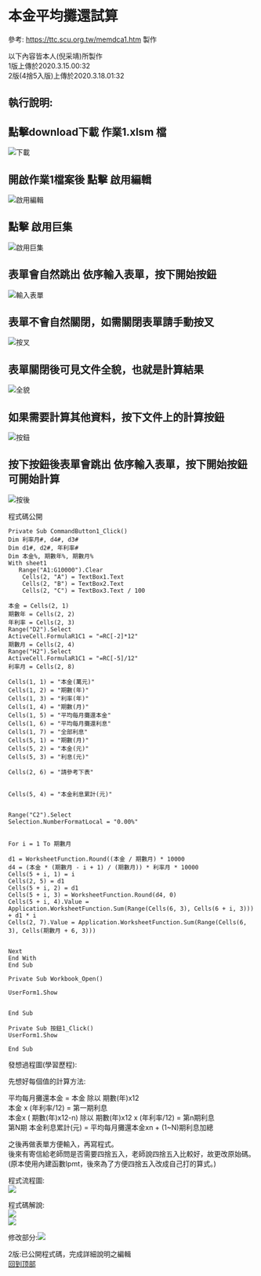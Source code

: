 本金平均攤還試算
========

參考: https://ttc.scu.org.tw/memdca1.htm 製作<br>

   以下內容皆本人(倪采靖)所製作<br>
      1版上傳於2020.3.15.00:32<br>
      2版(4捨5入版)上傳於2020.3.18.01:32<br>
 
 
 
執行說明:
-------

點擊download下載 作業1.xlsm 檔<br>
-----
![下載](https://i.imgur.com/CMth6df.jpg)

開啟作業1檔案後 點擊 啟用編輯 <br>
-----


![啟用編輯](https://i.imgur.com/m1tBU2k.jpg)

點擊 啟用巨集 <br>
-----


![啟用巨集](https://i.imgur.com/5VIhVCL.jpg)

表單會自然跳出 依序輸入表單，按下開始按鈕 <br>
-----

![輸入表單](https://i.imgur.com/JMDmk5p.jpg)


表單不會自然關閉，如需關閉表單請手動按叉 <br>
-----

![按叉](https://i.imgur.com/00UgeAY.jpg)

表單關閉後可見文件全貌，也就是計算結果 <br>
-----

![全貌](https://i.imgur.com/pTGlZ4w.jpg)

如果需要計算其他資料，按下文件上的計算按鈕 <br>
-----
![按鈕](https://i.imgur.com/Qm9OcgN.jpg)


按下按鈕後表單會跳出 依序輸入表單，按下開始按鈕可開始計算 <br>
-----

![按後](https://i.imgur.com/SNkiesw.jpg)



程式碼公開
``` 
Private Sub CommandButton1_Click()
Dim 利率月#, d4#, d3#
Dim d1#, d2#, 年利率#
Dim 本金%, 期數年%, 期數月%
With sheet1
   Range("A1:G10000").Clear
    Cells(2, "A") = TextBox1.Text
    Cells(2, "B") = TextBox2.Text
    Cells(2, "C") = TextBox3.Text / 100
  
本金 = Cells(2, 1)
期數年 = Cells(2, 2)
年利率 = Cells(2, 3)
Range("D2").Select
ActiveCell.FormulaR1C1 = "=RC[-2]*12"
期數月 = Cells(2, 4)
Range("H2").Select
ActiveCell.FormulaR1C1 = "=RC[-5]/12"
利率月 = Cells(2, 8)

Cells(1, 1) = "本金(萬元)"
Cells(1, 2) = "期數(年)"
Cells(1, 3) = "利率(年)"
Cells(1, 4) = "期數(月)"
Cells(1, 5) = "平均每月攤還本金"
Cells(1, 6) = "平均每月攤還利息"
Cells(1, 7) = "全部利息"
Cells(5, 1) = "期數(月)"
Cells(5, 2) = "本金(元)"
Cells(5, 3) = "利息(元)"

Cells(2, 6) = "請參考下表"


Cells(5, 4) = "本金利息累計(元)"


Range("C2").Select
Selection.NumberFormatLocal = "0.00%"


For i = 1 To 期數月

d1 = WorksheetFunction.Round((本金 / 期數月) * 10000
d4 = (本金 * (期數月 - i + 1) / (期數月)) * 利率月 * 10000
Cells(5 + i, 1) = i
Cells(2, 5) = d1
Cells(5 + i, 2) = d1
Cells(5 + i, 3) = WorksheetFunction.Round(d4, 0)
Cells(5 + i, 4).Value = Application.WorksheetFunction.Sum(Range(Cells(6, 3), Cells(6 + i, 3))) + d1 * i
Cells(2, 7).Value = Application.WorksheetFunction.Sum(Range(Cells(6, 3), Cells(期數月 + 6, 3)))


Next
End With
End Sub
```
``` 
Private Sub Workbook_Open()

UserForm1.Show


End Sub
``` 
``` 
Private Sub 按鈕1_Click()
UserForm1.Show

End Sub
``` 


發想過程圖(學習歷程):<br>

先想好每個值的計算方法:<br>

平均每月攤還本金 = 本金 除以 期數(年)x12<br>
本金 x (年利率/12) = 第一期利息<br>
本金x ( 期數(年)x12-n) 除以 期數(年)x12 x (年利率/12) = 第n期利息<br>
第N期 本金利息累計(元) = 平均每月攤還本金xn + (1~N)期利息加總<br>

之後再做表單方便輸入，再寫程式。<br>
後來有寄信給老師問是否需要四捨五入，老師說四捨五入比較好，故更改原始碼。<br>
(原本使用內建函數Ipmt，後來為了方便四捨五入改成自己打的算式。)<br>

程式流程圖:<br>
![](https://i.imgur.com/2FVBWYc.jpg)<br>

程式碼解說:<br>
![](https://i.imgur.com/VPvStDL.jpg)<br>
![](https://i.imgur.com/tXBOZ7q.jpg)<br>

修改部分:![](https://i.imgur.com/ah6rY3r.jpg)<br>

2版:已公開程式碼，完成詳細說明之編輯<br>
[回到顶部](#readme)
